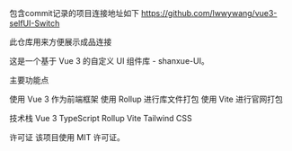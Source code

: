 包含commit记录的项目连接地址如下
https://github.com/lwwywang/vue3-selfUI-Switch

此仓库用来方便展示成品连接

这是一个基于 Vue 3 的自定义 UI 组件库 - shanxue-UI。

主要功能点

使用 Vue 3 作为前端框架
使用 Rollup 进行库文件打包
使用 Vite 进行官网打包

技术栈
Vue 3
TypeScript
Rollup
Vite
Tailwind CSS

许可证
该项目使用 MIT 许可证。
